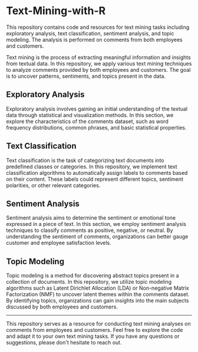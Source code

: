 # Text-Mining-with-R
This repository contains code and resources for text mining tasks including exploratory analysis, text classification, sentiment analysis, and topic modeling. The analysis is performed on comments from both employees and customers.

Text mining is the process of extracting meaningful information and insights from textual data. In this repository, we apply various text mining techniques to analyze comments provided by both employees and customers. The goal is to uncover patterns, sentiments, and topics present in the data.

## Exploratory Analysis

Exploratory analysis involves gaining an initial understanding of the textual data through statistical and visualization methods. In this section, we explore the characteristics of the comments dataset, such as word frequency distributions, common phrases, and basic statistical properties.

## Text Classification

Text classification is the task of categorizing text documents into predefined classes or categories. In this repository, we implement text classification algorithms to automatically assign labels to comments based on their content. These labels could represent different topics, sentiment polarities, or other relevant categories.

## Sentiment Analysis

Sentiment analysis aims to determine the sentiment or emotional tone expressed in a piece of text. In this section, we employ sentiment analysis techniques to classify comments as positive, negative, or neutral. By understanding the sentiment of comments, organizations can better gauge customer and employee satisfaction levels.

## Topic Modeling

Topic modeling is a method for discovering abstract topics present in a collection of documents. In this repository, we utilize topic modeling algorithms such as Latent Dirichlet Allocation (LDA) or Non-negative Matrix Factorization (NMF) to uncover latent themes within the comments dataset. By identifying topics, organizations can gain insights into the main subjects discussed by both employees and customers.

---

This repository serves as a resource for conducting text mining analyses on comments from employees and customers. Feel free to explore the code and adapt it to your own text mining tasks. If you have any questions or suggestions, please don't hesitate to reach out.